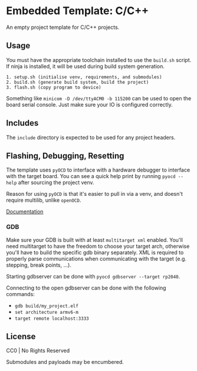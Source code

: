 # Embedded Template: C/C++

An empty project template for C/C++ projects.

## Usage

You must have the appropriate toolchain installed to use the `build.sh` script. If ninja is installed, it will be used during build system generation.

```
1. setup.sh (initialise venv, requirements, and submodules)
2. build.sh (generate build system, build the project)
3. flash.sh (copy program to device)
```
Something like `minicom -D /dev/ttyACM0 -b 115200` can be used to open the board serial console. Just make sure your IO is configured correctly.

## Includes

The `include` directory is expected to be used for any project headers.

## Flashing, Debugging, Resetting

The template uses `pyOCD` to interface with a hardware debugger to interface with the target board.
You can see a quick help print by running `pyocd --help` after sourcing the project venv.

Reason for using `pyOCD` is that it's easier to pull in via a venv, and doesn't require multilib, unlike
`openOCD`.

[Documentation](https://pyocd.io/docs/index)

### GDB

Make sure your GDB is built with at least `multitarget xml` enabled. You'll need multitarget to
have the freedom to choose your target arch, otherwise you'll have to build the specific gdb binary separately.
XML is required to properly parse communications when communicating with the target (e.g. stepping, break points, ...).

Starting gdbserver can be done with `pyocd gdbserver --target rp2040`.

Connecting to the open gdbserver can be done with the following commands:
 - `gdb build/my_project.elf`
 - `set architecture armv6-m`
 - `target remote localhost:3333`

## License

CC0 | No Rights Reserved

Submodules and payloads may be encumbered.
